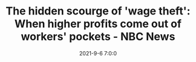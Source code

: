 ---
"title": "The hidden scourge of 'wage theft': When higher profits come out of workers' pockets - NBC News"
"date": "2021-9-6 7:0:0"
"feed_name": "GOOGLENEWSCONSTRUCTION"
"feed_website": "https://news.google.com/search?q=construction%2Bincident&hl=en-US&gl=US&ceid=US:en"
"feed_rss": "https://news.google.com/rss/search?q=construction%2Bincident&hl=en-US&gl=US&ceid=US:en"
"link": "https://www.nbcnews.com/business/business-news/hidden-scourge-wage-theft-when-higher-profits-come-out-workers-n1272238"
"file": "_posts/2021-1-1-11ca2e43dea6075784ed1cc9f0ad9d393ec4046c.md"
"accident": "0"
"drilling": "0"
"dead": "0"
"injured": "0"
---